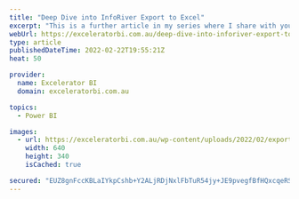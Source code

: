 ```yaml
---
title: "Deep Dive into InfoRiver Export to Excel"
excerpt: "This is a further article in my series where I share with you what I have learnt about the InfoRiver custom visual.  As good as Power BI is, it will take Microsoft many more years to make it fully featured.  Microsoft Excel is 37 years old, and I can assure [...]Read More »"
webUrl: https://exceleratorbi.com.au/deep-dive-into-inforiver-export-to-excel/
type: article
publishedDateTime: 2022-02-22T19:55:21Z
heat: 50

provider:
  name: Excelerator BI
  domain: exceleratorbi.com.au

topics:
  - Power BI

images:
  - url: https://exceleratorbi.com.au/wp-content/uploads/2022/02/export-to-excel-featured-image.gif
    width: 640
    height: 340
    isCached: true

secured: "EUZ8gnFccKBLaIYkpCshb+Y2ALjRDjNxlFbTuR54jy+JE9pvegfBfHQxcqeRS81zBH12T9jZCAYeGwQxYEmuGoiGClVQkA4OrRIB1vOkdhqmx09HSRrI6/YWZOvpSkEail+b4nAS/rutf6ZAeBSqHZGHeS+5lAnPv0PMmWZq0OSYb9/nVxnwUOTD1qOCgQq5Ktr443l+L6o8VmnRzIAA7sEPQukGerGVtVEeqjTGX+Vi6IMtOUuizybVtyINn7SIGOqWDrjBj3rU/1Be+Mg1joFOzZ3EWAxk5gz7j/uGGJf2K42yF4nlafh4pG4Ped7HMOwkSQOYJ+tdcXAltCR6xSPDRFQMN+axANAQFgNAsvk=;IxTjLfrP8b4wH3eTOszv0g=="
---
```


